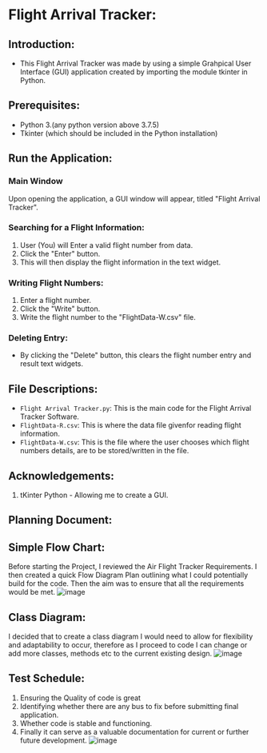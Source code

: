 # Flight Arrival Tracker:

## Introduction:
- This Flight Arrival Tracker was made by using a simple Grahpical User Interface (GUI) application created by importing the module tkinter in Python.

## Prerequisites:
- Python 3.(any python version above 3.7.5)
- Tkinter (which should be included in the Python installation)

## Run the Application:
### Main Window

Upon opening the application, a GUI window will appear, titled "Flight Arrival Tracker".

### Searching for a Flight Information:

1. User (You) will Enter a valid flight number from data.
2. Click the "Enter" button.
3. This will then display the flight information in the text widget.

### Writing Flight Numbers:

1. Enter a flight number.
2. Click the "Write" button.
3. Write the flight number to the "FlightData-W.csv" file.

### Deleting Entry:

- By clicking the "Delete" button, this clears the flight number entry and result text widgets.

## File Descriptions:

- `Flight Arrival Tracker.py`: This is the main code for the Flight Arrival Tracker Software.
- `FlightData-R.csv`: This is where the data file givenfor reading flight information.
- `FlightData-W.csv`: This is the file where the user chooses which flight numbers details, are to be stored/written in the file.

## Acknowledgements:
1. tKinter Python - Allowing me to create a GUI.

## Planning Document:
## Simple Flow Chart:
Before starting the Project, I reviewed the Air Flight Tracker Requirements.
I then created a quick Flow Diagram Plan outlining what I could potentially build for the code.
Then the aim was to ensure that all the requirements would be met.
![image](https://olympuss.ntu.ac.uk/storage/user/1995/files/fa84d9ed-5729-4b6c-94d1-c5f5b62e635d)

## Class Diagram:
I decided that to create a class diagram I would need to allow for flexibility and adaptability to occur, therefore as I proceed to code I can change or add more classes, methods etc to the current existing design.
![image](https://olympuss.ntu.ac.uk/storage/user/1995/files/a77b130c-4bf3-424d-8bab-9531312937cb)

## Test Schedule:
1. Ensuring the Quality of code is great
2. Identifying whether there are any bus to fix before submitting final application.
3. Whether code is stable and functioning.
4. Finally it can serve as a valuable documentation for current or further future development.
![image](https://olympuss.ntu.ac.uk/storage/user/1995/files/61eb6733-045e-4dc9-82bd-5c45406c5352)
